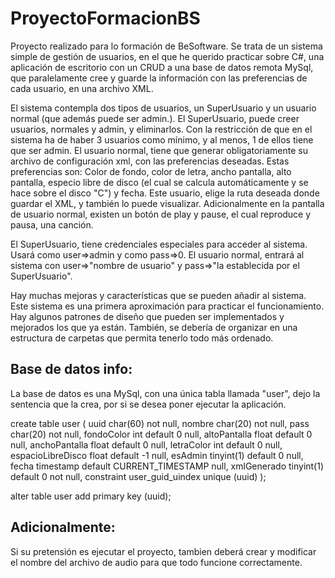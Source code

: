 # ProyectoFormacionBS

Proyecto realizado para lo formación de BeSoftware. Se trata de un sistema simple de gestión de usuarios, en el que he querido practicar sobre C#, una aplicación de escritorio con un CRUD a una base de datos remota MySql, que paralelamente cree y guarde la información con las preferencias de cada usuario, en una archivo XML.

El sistema contempla dos tipos de usuarios, un SuperUsuario y un usuario normal (que además puede ser admin.). El SuperUsuario, puede creer usuarios, normales y admin, y eliminarlos. Con la restricción de que en el sistema ha de haber 3 usuarios como mínimo, y al menos, 1 de ellos tiene que ser admin. El usuario normal, tiene que generar obligatoriamente su archivo de configuración xml, con las preferencias deseadas. Estas preferencias son: Color de fondo, color de letra, ancho pantalla, alto pantalla, especio libre de disco (el cual se calcula automáticamente y se hace sobre el disco "C") y fecha. Este usuario, elige la ruta deseada donde guardar el XML, y también lo puede visualizar. Adicionalmente en la pantalla de usuario normal, existen un botón de play y pause, el cual reproduce y pausa, una canción.

El SuperUsuario, tiene credenciales especiales para acceder al sistema. Usará como user=>admin y como pass=>0. El usuario normal, entrará al sistema con user=>"nombre de usuario" y pass=>"la establecida por el SuperUsuario".

Hay muchas mejoras y características que se pueden añadir al sistema. Este sistema es una primera aproximación para practicar el funcionamiento. Hay algunos patrones de diseño que pueden ser implementados y mejorados los que ya están. También, se debería de organizar en una estructura de carpetas que permita tenerlo todo más ordenado.

## Base de datos info:
La base de datos es una MySql, con una única tabla llamada "user", dejo la sentencia que la crea, por si se desea poner ejecutar la aplicación.

create table user
(
    uuid              char(60)                             not null,
    nombre            char(20)                             not null,
    pass              char(20)                             not null,
    fondoColor        int        default 0                 null,
    altoPantalla      float      default 0                 null,
    anchoPantalla     float      default 0                 null,
    letraColor        int        default 0                 null,
    espacioLibreDisco float      default -1                null,
    esAdmin           tinyint(1) default 0                 null,
    fecha             timestamp  default CURRENT_TIMESTAMP null,
    xmlGenerado       tinyint(1) default 0                 not null,
    constraint user_guid_uindex
        unique (uuid)
);

alter table user
    add primary key (uuid);
 
## Adicionalmente:
Si su pretensión es ejecutar el proyecto, tambien deberá crear y modificar el nombre del archivo de audio para que todo funcione correctamente.
